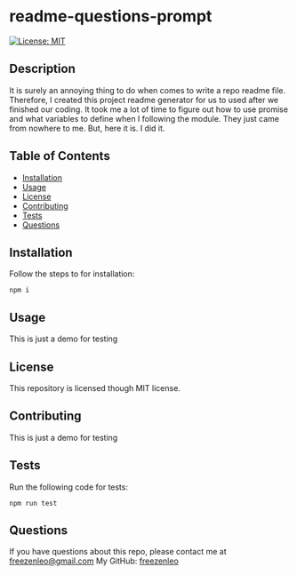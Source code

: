 # readme-questions-prompt
  [![License: MIT](https://img.shields.io/badge/License-MIT-yellow.svg)](https://opensource.org/licenses/MIT)
  
  ## Description
  It is surely an annoying thing to do when comes to write a repo readme file. Therefore, I created this project readme generator for us to used after we finished our coding. It took me a lot of time to figure out how to use promise and what variables to define when I following the module. They just came from nowhere to me. But, here it is. I did it.
  ## Table of Contents
  * [Installation](#installation)
  * [Usage](#usage)
  * [License](#license)
  * [Contributing](#contributing)
  * [Tests](#tests)
  * [Questions](#questions)
   
  ## Installation
  Follow the steps to for installation:

  `
  npm i
  `

  ## Usage
  This is just a demo for testing

  ## License
  This repository is licensed though MIT license.

  ## Contributing
  This is just a demo for testing

  ## Tests
  Run the following code for tests:
  
  `
  npm run test
  `

  ## Questions
  If you have questions about this repo, please contact me at freezenleo@gmail.com
  My GitHub: [freezenleo](https://github.com/freezenleo)
  